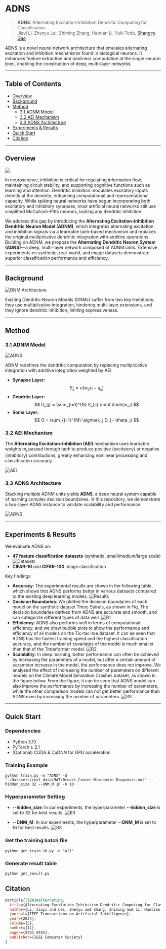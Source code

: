 # ADNS

> **ADNS**: Alternating Excitation–Inhibition Dendritic Computing for Classification  
> Jiayi Li, Zhenyu Lei, Zhiming Zhang, Haotian Li, Yuki Todo, [Shangce Gao](https://toyamaailab.github.io/)

ADNS is a novel neural network architecture that emulates alternating excitation and inhibition mechanisms found in biological neurons. It enhances feature extraction and nonlinear computation at the single-neuron level, enabling the construction of deep, multi-layer networks.

---

## Table of Contents

- [Overview](#overview)  
- [Background](#background)  
- [Method](#method)  
  - [3.1 ADNM Model](#31-adnm-model)  
  - [3.2 AEI Mechanism](#32-aei-mechanism)  
  - [3.3 ADNS Architecture](#33-adns-architecture)  
- [Experiments & Results](#experiments--results)  
- [Quick Start](#quick-start)  
- [Citation](#citation)

---

## Overview

<img src="framework.jpg">

In neuroscience, inhibition is critical for regulating information flow, maintaining circuit stability, and supporting cognitive functions such as learning and attention. Dendritic inhibition modulates excitatory inputs directly at the dendrite, enhancing computational and representational capacity. While spiking neural networks have begun incorporating both excitatory and inhibitory synapses, most artificial neural networks still use simplified McCulloch–Pitts neurons, lacking any dendritic inhibition.

We address this gap by introducing the **Alternating Excitation–Inhibition Dendritic Neuron Model (ADNM)**, which integrates alternating excitation and inhibition signals via a learnable tanh-based mechanism and replaces the original multiplicative dendritic integration with additive operations. Building on ADNM, we propose the **Alternating Dendritic Neuron System (ADNS)**—a deep, multi-layer network composed of ADNM units. Extensive experiments on synthetic, real-world, and image datasets demonstrate superior classification performance and efficiency.

---

## Background

![DNM Architecture](./imgs/DNM.png)

Existing Dendritic Neuron Models (DNMs) suffer from two key limitations: they use multiplicative integration, hindering multi-layer extensions, and they ignore dendritic inhibition, limiting expressiveness.

---

## Method

### 3.1 ADNM Model
![ADNS](./imgs/ADNM.png)

ADNM redefines the dendritic computation by replacing multiplicative integration with additive integration weighted by AEI:

- **Synapse Layer:**  
  $$S_{ij} = \sigma(w_{ij} x_i - q_{ij})$$
- **Dendrite Layer:**  
  $$
    D_{j} = \sum_{i=1}^{N} S_{ij} \cdot \tanh(m_i)
  $$
- **Soma Layer:**  
  $$
    O = \sum_{j=1}^{M} \sigma(k_j D_j - \theta_j)
  $$

### 3.2 AEI Mechanism

The **Alternating Excitation–Inhibition (AEI)** mechanism uses learnable weights $m_i$ passed through tanh to produce positive (excitatory) or negative (inhibitory) contributions, greatly enhancing nonlinear processing and classification accuracy.

![AEI](./imgs/AEI.png)

### 3.3 ADNS Architecture

Stacking multiple ADNM units yields **ADNS**, a deep neural system capable of learning complex decision boundaries. In this repository, we demonstrate a two-layer ADNS instance to validate scalability and performance.

![ADNS](./imgs/ADNS.png)

---

## Experiments & Results

We evaluate ADNS on:

- **47 feature classification datasets** (synthetic, small/medium/large scale)  
![Datasets](./imgs/datasets.png)
- **CIFAR-10** and **CIFAR-100** image classification  

Key findings:

- **Accuracy**: The experimental results are shown in the following table, which shows that ADNS performs better in various datasets compared to the existing deep learning models.
![Results](./imgs/Results.png)
- **Decision Boundaries**: We plotted the decision boundaries of each model on the synthetic dataset Three Spirals, as shown in Fig. The decision boundaries derived from ADNS are accurate and smooth, and can categorize different types of data well.
![R1](./imgs/R1.png)
- **Efficiency**: ADNS also performs well in terms of computational efficiency, and we draw bubble plots to show the performance and efficiency of all models on the Tic-tac-toe dataset. It can be seen that ADNS has the fastest training speed and the highest classification accuracy, and the number of covariates of the model is much smaller than that of the Transformer model.
![R2](./imgs/R2.png)
- **Scalability**: In deep learning, better performance can often be achieved by increasing the parameters of a model, but after a certain amount of parameter increase in the model, the performance does not improve. We analyzed the effect of increasing the number of parameters on different models on the Climate Model Simulation Crashes dataset, as shown in the figure below. From the figure, it can be seen that ADNS model can also improve the performance by increasing the number of parameters, while the other comparison models can not get better performance than ADNS even by increasing the number of parameters.
![R3](./imgs/R3.png)
---



## Quick Start

### Dependencies

- Python 3.10  
- PyTorch ≥ 2.1  
- (Optional) CUDA & CuDNN for GPU acceleration

### Training Example

```
python train.py -m "ADNS" -d "./Datasets/real_data/MAT\Breast_Cancer_Wisconsin_Diagnosis.mat" --hidden_size 32 --DNM_M 16 -n 10
```

### Hyperparameter Setting

- **--hidden_size**: In our experiments, the hyperparameter **--hidden_size** is set to 32 for best results.
![R3](./imgs/hidden_size.png)

- **--DNM_M**: In our experiments, the hyperparameter **--DNM_M** is set to 16 for best results.
![R3](./imgs/M.png)

### Get the training batch file
```
python get_train_sh.py -n "all" 
```

### Generate result table
```
python get_result.py
```

## Citation
```bib
@article{li2024alternating,
  title={Alternating Excitation-Inhibition Dendritic Computing for Classification},
  author={Li, Jiayi and Lei, Zhenyu and Zhang, Zhiming and Li, Haotian and Todo, Yuki and Gao, Shangce},
  journal={IEEE Transactions on Artificial Intelligence},
  year={2024},
  volume={5},
  number={11},
  pages={5431-5441},
  publisher={IEEE Computer Society}
}
